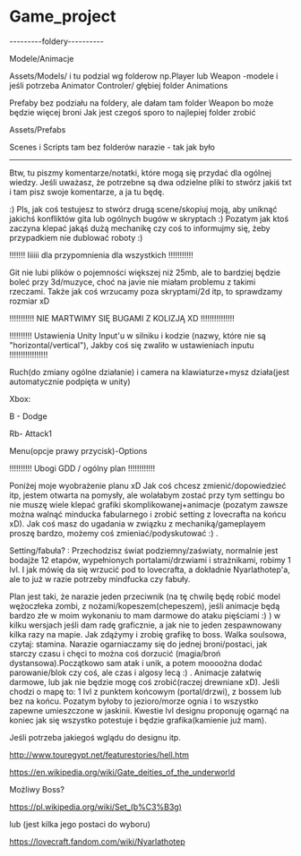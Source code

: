 # Game_project
---------foldery----------


Modele/Animacje


Assets/Models/ i tu podzial wg folderow np.Player lub Weapon -modele i jeśli potrzeba Animator Controler/ głębiej folder Animations



Prefaby bez podziału na foldery, ale dałam tam folder Weapon bo może będzie więcej broni
Jak jest czegoś sporo to najlepiej folder zrobić


Assets/Prefabs


Scenes i Scripts tam bez folderów narazie - tak jak było

--------------------------------------------------










Btw, tu piszmy komentarze/notatki, które mogą się przydać dla ogólnej wiedzy. Jeśli uważasz, że potrzebne są dwa odzielne pliki to stwórz jakiś txt i tam pisz swoje komentarze, a ja tu będę.

:)
Pls, jak coś testujesz to stwórz drugą scene/skopiuj moją, aby uniknąć jakichś konfliktów gita lub ogólnych bugów w skryptach
:)
Pozatym jak ktoś zaczyna klepać jakąś dużą mechanikę czy coś to informujmy się, żeby przypadkiem nie dublować roboty :)

!!!!!!! Iiiiii dla przypomnienia dla wszystkich !!!!!!!!!!!

Git nie lubi plików o pojemności większej niż 25mb, ale to bardziej będzie boleć przy 3d/muzyce, choć na javie nie miałam problemu z takimi rzeczami. Także jak coś wrzucamy poza skryptami/2d itp, to sprawdzamy rozmiar xD

!!!!!!!!!!! NIE MARTWIMY SIĘ BUGAMI Z KOLIZJĄ XD !!!!!!!!!!!!!!!

!!!!!!!!!! Ustawienia Unity Input'u w silniku i kodzie (nazwy, które nie są "horizontal/vertical"), Jakby coś się zwaliło w ustawieniach inputu !!!!!!!!!!!!!!!!!

Ruch(do zmiany ogólne działanie) i camera na klawiaturze+mysz działa(jest automatycznie podpięta w unity)

Xbox:

B - Dodge

Rb- Attack1

Menu(opcje prawy przycisk)-Options

!!!!!!!!!! Ubogi GDD / ogólny plan !!!!!!!!!!!!

Poniżej moje wyobrażenie planu xD Jak coś chcesz zmienić/dopowiedzieć itp, jestem otwarta na pomysły, ale wolałabym zostać przy tym settingu bo nie muszę wiele klepać grafiki skomplikowanej+animacje (pozatym zawsze można walnąć minducka fabularnego i zrobić setting z lovecrafta na końcu xD). Jak coś masz do ugadania w związku z mechaniką/gameplayem proszę bardzo, możemy coś zmieniać/podyskutować :) .

Setting/fabuła? : Przechodzisz świat podziemny/zaświaty, normalnie jest bodajże 12 etapów, wypełnionych portalami/drzwiami i strażnikami, robimy 1 lvl. I jak mówię da się wrzucić pod to lovecrafta, a dokładnie Nyarlathotep'a, ale to już w razie potrzeby mindfucka czy fabuły.

Plan jest taki, że narazie jeden przeciwnik (na tę chwilę będę robić model wężoczłeka zombi, z nożami/kopeszem(chepeszem), jeśli animacje będą bardzo złe w moim wykonaniu to mam darmowe do ataku pięściami :) ) w kilku wersjach jeśli dam radę graficznie, a jak nie to jeden zespawnowany kilka razy na mapie. Jak zdążymy i zrobię grafikę to boss. Walka soulsowa, czytaj: stamina. Narazie ogarniaczamy się do jednej broni/postaci, jak starczy czasu i chęci to można coś dorzucić (magia/broń dystansowa).Początkowo sam atak i unik, a potem moooożna dodać parowanie/blok czy coś, ale czas i algosy lecą :) . Animacje załatwię darmowe, lub jak nie będzie mogę coś zrobić(raczej drewniane xD). Jeśli chodzi o mapę to: 1 lvl z punktem końcowym (portal/drzwi), z bossem lub bez na końcu. Pozatym byłoby to jezioro/morze ognia i to wszystko zapewne umieszczone w jaskinii. Kwestie lvl designu proponuję ogarnąć na koniec jak się wszystko potestuje i będzie grafika(kamienie już mam).

Jeśli potrzeba jakiegoś wglądu do designu itp.

http://www.touregypt.net/featurestories/hell.htm

https://en.wikipedia.org/wiki/Gate_deities_of_the_underworld

Możliwy Boss?

https://pl.wikipedia.org/wiki/Set_(b%C3%B3g)

lub (jest kilka jego postaci do wyboru) 

https://lovecraft.fandom.com/wiki/Nyarlathotep
